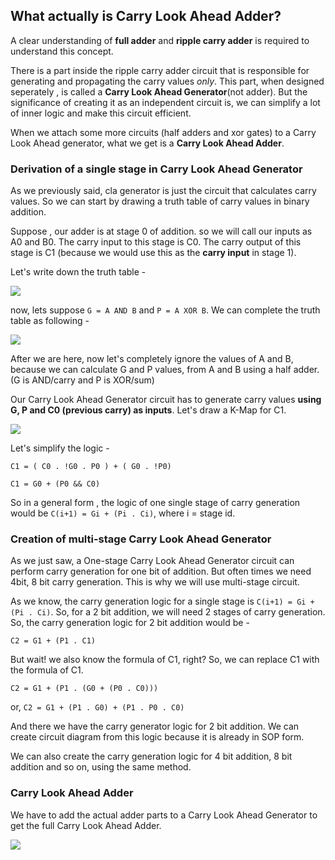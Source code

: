 ## What actually is Carry Look Ahead Adder?

A clear understanding of **full adder** and **ripple carry adder** is required to understand this concept.

There is a part inside the ripple carry adder circuit that is responsible for generating and propagating the carry values *only*. This part, when designed seperately , is called a **Carry Look Ahead Generator**(not adder). But the significance of creating it as an independent circuit is, we can simplify a lot of inner logic and make this circuit efficient.

When we attach some more circuits (half adders and xor gates) to a Carry Look Ahead generator, what we get is a **Carry Look Ahead Adder**.

### Derivation of a single stage in Carry Look Ahead Generator
As we previously said, cla generator is just the circuit that calculates carry values. So we can start by drawing a truth table of carry values in binary addition.

Suppose , our adder is at stage 0 of addition. so we will call our inputs as A0 and B0. The carry input to this stage is C0. The carry output of this stage is C1 (because we would use this as the **carry input** in stage 1).

Let's write down the truth table -

![](https://res.cloudinary.com/da0cp0s8l/image/upload/v1684761379/cla-1bit_zcsqdh.png)

now, lets suppose `G = A AND B` and `P = A XOR B`. We can complete the truth table as following - 

![](https://res.cloudinary.com/da0cp0s8l/image/upload/v1684761421/cla-1bit-filled_jixe5s.png)

After we are here, now let's completely ignore the values of A and B, because we can calculate G and P values, from A and B using a half adder.(G is AND/carry and P is XOR/sum)

Our Carry Look Ahead Generator circuit has to generate carry values **using G, P and C0 (previous carry) as inputs**. Let's draw a K-Map for C1.

![](https://res.cloudinary.com/da0cp0s8l/image/upload/v1684762602/cla-kmap_thvhqy.png)

Let's simplify the logic - 

`C1 = ( C0 . !G0 . P0 ) + ( G0 . !P0)`

`C1 = G0 + (P0 && C0)`

So in a general form , the logic of one single stage of carry generation would be `C(i+1) = Gi + (Pi . Ci)`, where i = stage id.

### Creation of multi-stage Carry Look Ahead Generator
As we just saw, a One-stage Carry Look Ahead Generator circuit can perform carry generation for one bit of addition. But often times we need 4bit, 8 bit carry generation. This is why we will use multi-stage circuit.

As we know, the carry generation logic for a single stage is `C(i+1) = Gi + (Pi . Ci)`.
So, for a 2 bit addition, we will need 2 stages of carry generation. So, the carry generation logic for 2 bit addition would be -

`C2 = G1 + (P1 . C1)`

But wait! we also know the formula of C1, right? So, we can replace C1 with the formula of C1.

`C2 = G1 + (P1 . (G0 + (P0 . C0)))`

or,
`C2 = G1 + (P1 . G0) + (P1 . P0 . C0)`

And there we have the carry generator logic for 2 bit addition. We can create circuit diagram from this logic because it is already in SOP form.

We can also create the carry generation logic for 4 bit addition, 8 bit addition and so on, using the same method.


### Carry Look Ahead Adder 
We have to add the actual adder parts to a Carry Look Ahead Generator to get the full Carry Look Ahead Adder.

![](https://storage.googleapis.com/tb-img/production/20/05/F1_U.B_Madhu_16.05.20_D3.png)
